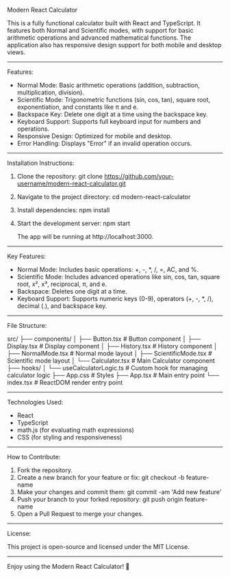 Modern React Calculator

This is a fully functional calculator built with React and TypeScript. It features both Normal and Scientific modes, with support for basic arithmetic operations and advanced mathematical functions. The application also has responsive design support for both mobile and desktop views.

---

Features:
- Normal Mode: Basic arithmetic operations (addition, subtraction, multiplication, division).
- Scientific Mode: Trigonometric functions (sin, cos, tan), square root, exponentiation, and constants like π and e.
- Backspace Key: Delete one digit at a time using the backspace key.
- Keyboard Support: Supports full keyboard input for numbers and operations.
- Responsive Design: Optimized for mobile and desktop.
- Error Handling: Displays "Error" if an invalid operation occurs.

---

Installation Instructions:

1. Clone the repository:
   git clone https://github.com/your-username/modern-react-calculator.git

2. Navigate to the project directory:
   cd modern-react-calculator

3. Install dependencies:
   npm install

4. Start the development server:
   npm start

   The app will be running at http://localhost:3000.

---

Key Features:

- Normal Mode: Includes basic operations: +, -, *, /, =, AC, and %.
- Scientific Mode: Includes advanced operations like sin, cos, tan, square root, x², x³, reciprocal, π, and e.
- Backspace: Deletes one digit at a time.
- Keyboard Support: Supports numeric keys (0-9), operators (+, -, *, /), decimal (.), and backspace key.

---

File Structure:

src/
├── components/
│   ├── Button.tsx         # Button component
│   ├── Display.tsx        # Display component
│   ├── History.tsx        # History component
│   ├── NormalMode.tsx     # Normal mode layout
│   ├── ScientificMode.tsx # Scientific mode layout
│   └── Calculator.tsx     # Main Calculator component
├── hooks/
│   └── useCalculatorLogic.ts # Custom hook for managing calculator logic
├── App.css                # Styles
├── App.tsx                 # Main entry point
└── index.tsx               # ReactDOM render entry point

---

Technologies Used:

- React
- TypeScript
- math.js (for evaluating math expressions)
- CSS (for styling and responsiveness)

---

How to Contribute:

1. Fork the repository.
2. Create a new branch for your feature or fix: git checkout -b feature-name
3. Make your changes and commit them: git commit -am 'Add new feature'
4. Push your branch to your forked repository: git push origin feature-name
5. Open a Pull Request to merge your changes.

---

License:

This project is open-source and licensed under the MIT License.

---

Enjoy using the Modern React Calculator! 🎉
